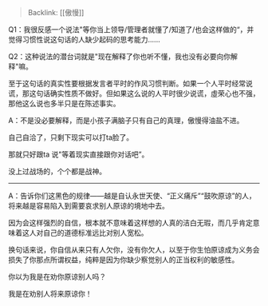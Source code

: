 > Backlink: [[傲慢]]

Q1：我很反感一个说法"等你当上领导/管理者就懂了/知道了/也会这样做的“，并觉得习惯性说这句话的人缺少起码的思考能力......

Q2：这种说法的潜台词就是"现在解释了你也听不懂，我也没有必要向你解释"嘛。

至于这句话的真实性要根据发言者平时的作风习惯判断。如果一个人平时经常说谎，那这句话确实性质不做好。但如果这么说的人平时很少说谎，虛荣心也不强，那他这么说也多半只是在陈述事实。

A：不是没必要解释，而是小孩子满脑子只有自己的真理，傲慢得油盐不进。

自己自洽了，只剩下现实可以打ta脸了。

那就只好跟ta 说"等着现实直接跟你对话吧”。

没上过战场的，个个都是战神。

---

A：告诉你们这黑色的规律——越是自认永世天使、“正义痛斥”“鼓吹原谅”的人，将来越是容易陷入到需要哀求别人原谅的境地中去。

因为会这样强烈的自信，根本就不意味着这样想的人真的洁白无瑕，而几乎肯定意味着这人对自己的道德标准远比对别人宽松。

换句话来说，你自信从来只有人欠你，没有你欠人，以至于你生怕原谅成为义务会损失了你那点所谓权益，纯粹是因为你缺少察觉别人的正当权利的敏感性。

你以为我是在劝你原谅别人吗？

我是在劝别人将来原谅你！

